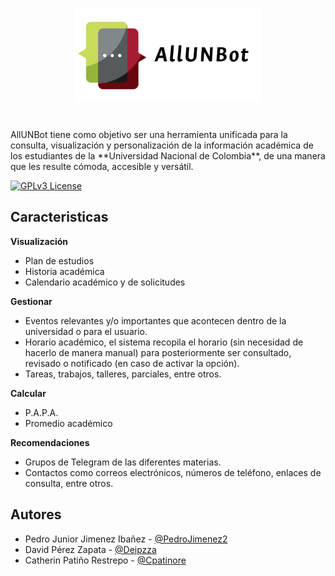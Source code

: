 
<h1 align="center">
<img src="./icon_large.png" width="300">
</h1><br>
AllUNBot tiene como objetivo ser una herramienta unificada para la consulta, visualización y personalización de la información académica de los estudiantes de la **Universidad Nacional de Colombia**, de una manera que les resulte cómoda, accesible y versátil.

[![GPLv3 License](https://img.shields.io/badge/License-GPL%20v3-yellow.svg)](https://github.com/Deipzza/ppi_02/blob/main/LICENSE.md)

## Caracteristicas

**Visualización**
- Plan de estudios
- Historia académica
- Calendario académico y de solicitudes

**Gestionar**
- Eventos relevantes y/o importantes que acontecen dentro de la universidad o para el usuario.
- Horario académico, el sistema recopila el horario (sin necesidad de hacerlo de manera manual) para posteriormente ser consultado, revisado o notificado (en caso de activar la opción).
- Tareas, trabajos, talleres, parciales, entre otros.

**Calcular**
- P.A.P.A. 
- Promedio académico

**Recomendaciones**
- Grupos de Telegram de las diferentes materias.
- Contactos como correos electrónicos, números de teléfono, enlaces de consulta, entre otros.



## Autores

- Pedro Junior Jimenez Ibañez - [@PedroJimenez2](https://github.com/PedroJimenez2)
- David Pérez Zapata - [@Deipzza](https://github.com/Deipzza)
- Catherin Patiño Restrepo - [@Cpatinore](https://github.com/cpatinore)



